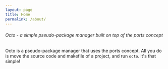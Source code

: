 ```yaml
---
layout: page
title: Home
permalink: /about/
---
```

###### Octo - a simple pseudo-package manager built on top of the ports concept
Octo is a pseudo-package manager that uses the ports concept. All you do is move the source code and makefile of a project, and 
run ```octo```. it's that simple!
